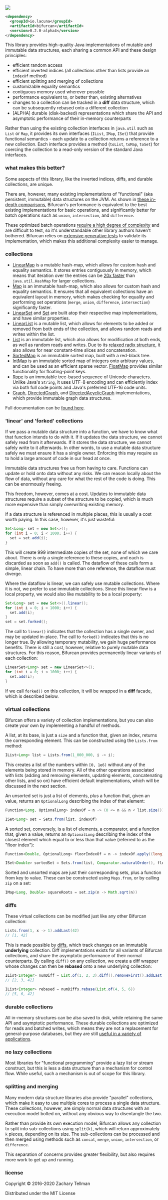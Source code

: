 ![](doc/labyrinth.jpg)

```xml
<dependency>
  <groupId>io.lacuna</groupId>
  <artifactId>bifurcan</artifactId>
  <version>0.2.0-alpha4</version>
</dependency>
```

This library provides high-quality Java implementations of mutable and immutable data structures, each sharing a common API and these design principles:

* efficient random access
* efficient inverted indices (all collections other than lists provide an `indexOf` method)
* efficient splitting and merging of collections
* customizable equality semantics
* contiguous memory used wherever possible
* performance equivalent to, or better than, existing alternatives
* changes to a collection can be tracked in a **diff** data structure, which can be subsequently rebased onto a different collection
* [ALPHA] durable (disk-backed) representations which share the API and asymptotic performance of their in-memory counterparts

Rather than using the existing collection interfaces in `java.util` such as `List` or `Map`, it provides its own interfaces (`IList`, `IMap`, `ISet`) that provide functional semantics - each update to a collection returns a reference to a new collection.  Each interface provides a method (`toList`, `toMap`, `toSet`) for coercing the collection to a read-only version of the standard Java interfaces.

### what makes this better?

Some aspects of this library, like the inverted indices, diffs, and durable collections, are unique.  

There are, however, many existing implementations of "functional" (aka persistent, immutable) data structures on the JVM.  As shown in [these in-depth comparisons](https://github.com/lacuna/bifurcan/blob/master/doc/comparison.md), Bifurcan's performance is equivalent to the best existing implementations for basic operations, and significantly better for batch operations such as `union`, `intersection`, and `difference`.

These optimized batch operations [require a high degree of complexity](https://github.com/lacuna/bifurcan/blob/29cb1efa4e561312ed7678a03c5ccedafc56e47d/src/io/lacuna/bifurcan/nodes/IntMapNodes.java#L665-L923) and are difficult to test, so it's understandable other library authors haven't bothered.  Bifurcan relies on [extensive generative tests](https://github.com/lacuna/bifurcan/blob/29cb1efa4e561312ed7678a03c5ccedafc56e47d/test/bifurcan/collection_test.clj) to validate its implementation, which makes this additional complexity easier to manage.

### collections

* [LinearMap](http://lacuna.io/docs/bifurcan/io/lacuna/bifurcan/LinearMap.html) is a mutable hash-map, which allows for custom hash and equality semantics.  It stores entries contiguously in memory, which means that iteration over the entries can be [20x faster](https://github.com/lacuna/bifurcan/raw/master/benchmarks/images/map_iterate.png) than `java.util.HashMap` for larger collections.
* [Map](http://lacuna.io/docs/bifurcan/io/lacuna/bifurcan/Map.html) is an immutable hash-map, which also allows for custom hash and equality semantics.  It ensures that all equivalent collections have an equivalent layout in memory, which makes checking for equality and performing set operations (`merge`, `union`, `difference`, `intersection`) significantly faster.
* [LinearSet](http://lacuna.io/docs/bifurcan/io/lacuna/bifurcan/LinearSet.html) and [Set](http://lacuna.io/docs/bifurcan/io/lacuna/bifurcan/Set.html) are built atop their respective map implementations, and have similar properties.
* [LinearList](http://lacuna.io/docs/bifurcan/io/lacuna/bifurcan/LinearList.html) is a mutable list, which allows for elements to be added or removed from both ends of the collection, and allows random reads and writes within the list.
* [List](http://lacuna.io/docs/bifurcan/io/lacuna/bifurcan/List.html) is an immutable list, which also allows for modification at both ends, as well as random reads and writes.  Due to its [relaxed radix structure](https://infoscience.epfl.ch/record/169879/files/RMTrees.pdf), it also allows for near constant-time slices and concatenation.
* [SortedMap](http://lacuna.io/docs/bifurcan/io/lacuna/bifurcan/SortedMap.html) is an immutable sorted map, built with a red-black tree.
* [IntMap](http://lacuna.io/docs/bifurcan/io/lacuna/bifurcan/IntMap.html) is an immutable sorted map of integers onto arbitrary values, and can be used as an efficient sparse vector.  [FloatMap](http://lacuna.io/docs/bifurcan/io/lacuna/bifurcan/FloatMap.html) provides similar functionality for floating-point keys.
* [Rope](http://lacuna.io/docs/bifurcan/io/lacuna/bifurcan/Rope.html) is an immutable tree-based sequence of Unicode characters.  Unlike Java's `String`, it uses UTF-8 encoding and can efficiently index via both full code points and Java's preferred UTF-16 code units.
* [Graph](http://lacuna.io/docs/bifurcan/io/lacuna/bifurcan/Graph.html), [DirectedGraph](http://lacuna.io/docs/bifurcan/io/lacuna/bifurcan/DirectedGraph.html), and [DirectedAcyclicGraph](http://lacuna.io/docs/bifurcan/io/lacuna/bifurcan/DirectedAcyclicGraph.html) implementations, which provide immutable graph data structures.

Full documentation can be [found here](http://lacuna.io/docs/bifurcan/io/lacuna/bifurcan/package-summary.html).

### 'linear' and 'forked' collections

If we pass a mutable data structure into a function, we have to know what that function intends to do with it.  If it updates the data structure, we cannot safely read from it afterwards.  If it stores the data structure, we cannot safely write to it afterwards.  In other words, to use a mutable data structure safely we must ensure it has a single owner.  Enforcing this may require us to hold a large amount of code in our head at once.

Immutable data structures free us from having to care.  Functions can update or hold onto data without any risks.  We can reason locally about the flow of data, without any care for what the rest of the code is doing.  This can be enormously freeing.

This freedom, however, comes at a cost.  Updates to immutable data structures require a subset of the structure to be copied, which is much more expensive than simply overwriting existing memory.

If a data structure is referenced in multiple places, this is usually a cost worth paying.  In this case, however, it's just wasteful:

```java
Set<Long> set = new Set<>();
for (int i = 0; i < 1000; i++) {
  set = set.add(i);
}
```

This will create 999 intermediate copies of the set, none of which we care about.  There is only a single reference to these copies, and each is discarded as soon as `add()` is called.  The dataflow of these calls form a simple, linear chain.  To have more than one reference, the dataflow must diverge.

Where the dataflow is linear, we can safely use mutable collections.  Where it is not, we prefer to use immutable collections.  Since this linear flow is a local property, we would also like mutability to be a local property:

```java
Set<Long> set = new Set<>().linear();
for (int i = 0; i < 1000; i++) {
  set.add(i);
}
set = set.forked();
```

The call to `linear()` indicates that the collection has a single owner, and may be updated in-place.  The call to `forked()` indicates that this is no longer true.  By allowing temporary mutability, we gain huge performance benefits.  There is still a cost, however, relative to purely mutable data structures.  For this reason, Bifurcan provides permanently linear variants of each collection:

```java
LinearSet<Long> set = new LinearSet<>();
for (int i = 0; i < 1000; i++) {
  set.add(i);
}
```

If we call `forked()` on this collection, it will be wrapped in a **diff** facade, which is described below.

### virtual collections

Bifurcan offers a variety of collection implementations, but you can also create your own by implementing a handful of methods.

A list, at its base, is just a `size` and a function that, given an index, returns the corresponding element.  This can be constructed using the `Lists.from` method:

```java
IList<Long> list = Lists.from(1_000_000, i -> i);
```

This creates a list of the numbers within `[0, 1e6)` without any of the elements being stored in memory.  All of the other operations associated with lists (adding and removing elements, updating elements, concatenating other lists, and so on) have efficient default implementations, which will be discussed in the next section.

An unsorted set is just a list of elements, plus a function that, given an value, returns an `OptionalLong` describing the index of that element:

```java
Function<Long, OptionalLong> indexOf = n -> (0 <= n && n < list.size()) ? OptionalLong.of(i) : OptionalLong.empty();

ISet<Long> set = Sets.from(list, indexOf)
```

A sorted set, conversely, is a list of elements, a comparator, and a function that, given a value, returns an `OptionalLong` describing the index of the closest element which equal to or less than that value (referred to as the "floor index"):

```java
Function<Double, OptionalLong> floorIndexOf = n -> indexOf.apply((long) n);

ISet<Double> sortedSet = Sets.from(list, Comparator.naturalOrder(), floorIndexOf);
```

Sorted and unsorted maps are just their corresponding sets, plus a function from key to value.  These can be constructed using `Maps.from`, or by calling `zip` on a set:

```java
IMap<Long, Double> squareRoots = set.zip(n -> Math.sqrt(n))
```

### diffs

These virtual collections can be modified just like any other Bifurcan collection:

```java
Lists.from(1, x -> 1).addLast(42)
// [1, 42]
```

This is made possible by [diffs](https://lacuna.io/docs/bifurcan/io/lacuna/bifurcan/IDiff.html), which track changes on an immutable **underlying** collection.  Diff implementations exists for all variants of Bifurcan collections, and share the asymptotic performance of their normal counterparts.  By calling `diff()` on any collection, we create a diff wrapper whose changes can then be **rebased** onto a new underlying collection:

```java
IList<Integer> numDiff = List.of(1, 2, 3).diff().removeFirst().addLast(42)
// [2, 3, 42]

IList<Integer> rebased = numDiffs.rebase(List.of(4, 5, 6))
// [5, 6, 42]
```

### durable collections

All in-memory structures can be also saved to disk, while retaining the same API and asymptotic performance.  These durable collections are optimized for reads and batched writes, which means they are not a replacement for general-purpose databases, but they are still [useful in a variety of applications](doc/durable.md).

### no lazy collections

Most libraries for "functional programming" provide a lazy list or stream construct, but this is less a data structure than a mechanism for control flow.  While useful, such a mechanism is out of scope for this library.

### splitting and merging

Many modern data structure libraries also provide "parallel" collections, which make it easy to use multiple cores to process a single data structure.  These collections, however, are simply normal data structures with an execution model bolted on, without any obvious way to disentangle the two.

Rather than provide its own execution model, Bifurcan allows any collection to split into sub-collections using `split(k)`, which will return approximately `k` pieces, depending on its size.  The sub-collections can be processed and then merged using methods such as `concat`, `merge`, `union`, `intersection`, or `difference`.

This separation of concerns provides greater flexibility, but also requires more work to get up and running.

### license

Copyright © 2016-2020 Zachary Tellman

Distributed under the MIT License
